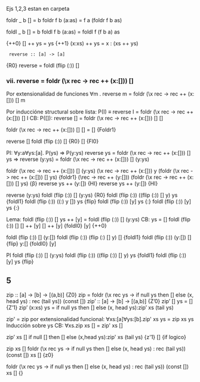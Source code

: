 Ejs 1,2,3 estan en carpeta

foldr _ b [] = b
foldr f b (a:as) = f a (foldr f b as) 

foldl _ b [] = b
foldl f b (a:as) = foldl f (f b a) as

{++0} [] ++ ys = ys
{++1} (x:xs) ++ ys = x : (xs ++ ys)

     reverse :: [a] -> [a]
{R0} reverse = foldl (flip (:)) []

### vii. reverse = foldr (\x rec -> rec ++ (x:[])) []

Por extensionalidad de funciones
∀m . reverse m = foldr (\x rec -> rec ++ (x:[])) [] m

Por induccióne structural sobre lista:
P(I) ≡ reverse I = foldr (\x rec -> rec ++ (x:[])) [] I
CB: P([]): reverse [] = foldr (\x rec -> rec ++ (x:[])) [] []

foldr (\x rec -> rec ++ (x:[])) [] []
= [] {Foldr1}

reverse []
foldl (flip (:)) [] {R0}
[] {Fl0}

PI: ∀y:a∀ys:[a]. P(ys) => P(y:ys)
reverse ys = foldr (\x rec -> rec ++ (x:[])) [] ys => reverse (y:ys) = foldr (\x rec -> rec ++ (x:[])) [] (y:ys)

foldr (\x rec -> rec ++ (x:[])) [] (y:ys)
(\x rec -> rec ++ (x:[])) y (foldr (\x rec -> rec ++ (x:[])) [] ys) {foldr1}
(\rec -> rec ++ (y:[])) (foldr (\x rec -> rec ++ (x:[])) [] ys) {β}
reverse ys ++ (y:[])  {HI}
reverse ys ++ (y:[])  {HI}



reverse (y:ys) 
foldl (flip (:)) [] (y:ys) {R0}
foldl (flip (:)) ((flip (:)) [] y) ys {foldl1}
foldl (flip (:)) ((:) y []) ys {flip}
foldl (flip (:)) [y] ys {:} 
foldl (flip (:)) [y] ys {:} 


Lema: foldl (flip (:)) [] ys ++ [y] = foldl (flip (:)) [] (y:ys)
CB: ys = []
foldl (flip (:)) [] [] ++ [y]
[] ++ [y] {foldl0}
[y] {++0}

foldl (flip (:)) [] (y:[])
foldl (flip (:)) (flip (:) [] y) [] {foldl1}
foldl (flip (:)) (y:[]) [] {flip}
y:[] {foldl0}
[y]

PI
foldl (flip (:)) [] (y:ys)
foldl (flip (:)) ((flip (:)) [] y) ys {foldl1}
foldl (flip (:)) [y] ys {flip}


## 5

zip :: [a] -> [b] -> [(a,b)]
{Z0} zip = foldr (\x rec ys ->
                    if null ys
                        then []
                        else (x, head ys) : rec (tail ys))
                    (const [])
zip’ :: [a] -> [b] -> [(a,b)]
{Z’0} zip’ [] ys = []
{Z’1} zip’ (x:xs) ys = if null ys then [] else (x, head ys):zip’ xs (tail ys)

zip' = zip
por extensionalidad funcional:
∀xs:[a]∀ys:[b].zip' xs ys = zip xs ys
Inducción sobre ys
CB: ∀xs.zip xs [] = zip' xs []

zip’ xs []
if null [] then [] else (x,head ys):zip' xs (tail ys) {z'1}
[] {if logico}

zip xs []
foldr (\x rec ys ->
                    if null ys
                        then []
                        else (x, head ys) : rec (tail ys))
                    (const []) xs [] {z0}

foldr (\x rec ys ->
                    if null ys
                        then []
                        else (x, head ys) : rec (tail ys))
                    (const []) xs [] {}
